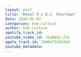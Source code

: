 ```yaml
---
layout: post
title: "Revel 9's D.J. Pearlman"
date: 2020-05-03
categories: bob-culture
author: bob-culture
spotify_track_id: 
youtube_video_id: lKqBW1X-Zsk
apple_track_id: 1000473394364
youtube_metadata: 
---
```

